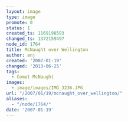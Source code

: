 ```yaml
---
layout: image
type: image
promote: 0
status: 1
created_ts: 1169198593
changed_ts: 1372159497
node_id: 1764
title: McNaught over Wellington
author: anj
created: '2007-01-19'
changed: '2013-06-25'
tags:
  - Comet McNaught
images:
  - image/images/IMG_3236.JPG
url: "/2007/01/19/mcnaught_over_wellington/"
aliases:
  - "/node/1764/"
date: '2007-01-19'
---
```


